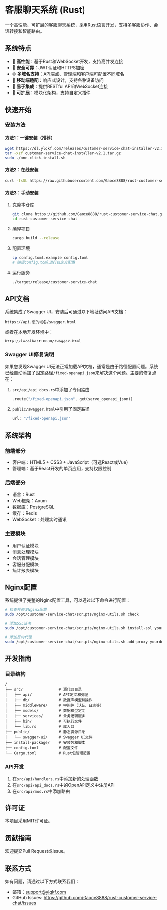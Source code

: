 # 客服聊天系统 (Rust)

一个高性能、可扩展的客服聊天系统，采用Rust语言开发，支持多客服协作、会话转接和智能路由。

## 系统特点

- 🚀 **高性能**：基于Rust和WebSocket开发，支持高并发连接
- 🔐 **安全可靠**：JWT认证和HTTPS加密
- 🌐 **多域名支持**：API端点、管理端和客户端可配置不同域名
- 📱 **移动端适配**：响应式设计，支持各种设备访问
- 🔌 **易于集成**：提供RESTful API和WebSocket连接
- 🧩 **可扩展**：模块化架构，支持自定义插件

## 快速开始

### 安装方法

#### 方法1：一键安装（推荐）

```bash
wget https://dl.ylqkf.com/releases/customer-service-chat-installer-v2.1.tar.gz
tar -xzf customer-service-chat-installer-v2.1.tar.gz
sudo ./one-click-install.sh
```

#### 方法2：在线安装

```bash
curl -fsSL https://raw.githubusercontent.com/Gaoce8888/rust-customer-service-chat/main/install-package/online-install.sh | sudo bash
```

#### 方法3：手动安装

1. 克隆本仓库
   ```bash
   git clone https://github.com/Gaoce8888/rust-customer-service-chat.git
   cd rust-customer-service-chat
   ```

2. 编译项目
   ```bash
   cargo build --release
   ```

3. 配置环境
   ```bash
   cp config.toml.example config.toml
   # 编辑config.toml进行自定义配置
   ```

4. 运行服务
   ```bash
   ./target/release/customer-service-chat
   ```

## API文档

系统集成了Swagger UI，安装后可通过以下地址访问API文档：

```
https://api.您的域名/swagger.html
```

或者在本地开发环境中：

```
http://localhost:8080/swagger.html
```

### Swagger UI修复说明

如果您发现Swagger UI无法正常加载API文档，通常是由于路径配置问题。系统已经自动添加了固定路径`/fixed-openapi.json`来解决这个问题。主要的修复点在：

1. `src/api/api_docs.rs`中添加了专用路由
   ```rust
   .route("/fixed-openapi.json", get(serve_openapi_json))
   ```

2. `public/swagger.html`中引用了固定路径
   ```javascript
   url: "/fixed-openapi.json"
   ```

## 系统架构

### 前端部分

- 客户端：HTML5 + CSS3 + JavaScript（可选React或Vue）
- 管理端：基于React开发的单页应用，支持权限控制

### 后端部分

- 语言：Rust
- Web框架：Axum
- 数据库：PostgreSQL
- 缓存：Redis
- WebSocket：处理实时通讯

### 主要模块

- 用户认证模块
- 消息处理模块
- 会话管理模块
- 客服分配模块
- 统计报表模块

## Nginx配置

系统提供了完整的Nginx配置工具，可以通过以下命令进行配置：

```bash
# 检查并修复Nginx配置
sudo /opt/customer-service-chat/scripts/nginx-utils.sh check

# 添加SSL证书
sudo /opt/customer-service-chat/scripts/nginx-utils.sh install-ssl yourdomain.com

# 添加反向代理
sudo /opt/customer-service-chat/scripts/nginx-utils.sh add-proxy yourdomain.com /api http://localhost:8080
```

## 开发指南

### 目录结构

```
/
├── src/                # 源代码目录
│   ├── api/            # API定义和处理
│   ├── db/             # 数据库模型和操作
│   ├── middleware/     # 中间件（认证、日志等）
│   ├── models/         # 数据模型定义
│   ├── services/       # 业务逻辑服务
│   ├── bin/            # 可执行文件
│   └── lib.rs          # 库入口
├── public/             # 静态资源目录
│   └── swagger-ui/     # Swagger UI文件
├── install-package/    # 安装包和脚本
├── config.toml         # 配置文件
└── Cargo.toml          # Rust包管理配置
```

### API开发

1. 在`src/api/handlers.rs`中添加新的处理函数
2. 在`src/api/api_docs.rs`中的OpenAPI定义中注册API
3. 在`src/api/mod.rs`中添加路由

## 许可证

本项目采用MIT许可证。

## 贡献指南

欢迎提交Pull Request或Issue。

## 联系方式

如有问题，请通过以下方式联系我们：

- 邮箱：support@ylqkf.com
- GitHub Issues: https://github.com/Gaoce8888/rust-customer-service-chat/issues